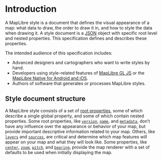 # Introduction

A MapLibre style is a document that defines the visual appearance of a map: what data to draw, the order to draw it in, and how to style the data when drawing it. A style document is a [JSON](http://www.json.org/) object with specific root level and nested properties. This specification defines and describes these properties.

The intended audience of this specification includes:

-   Advanced designers and cartographers who want to write styles by hand.
-   Developers using style-related features of [MapLibre GL JS](https://github.com/maplibre/maplibre-gl-js) or the [MapLibre Native for Android and iOS](https://github.com/maplibre/maplibre-native).
-   Authors of software that generates or processes MapLibre styles.

## Style document structure

A MapLibre style consists of a set of [root properties](./root.md), some of which describe a single global property, and some of which contain nested properties. Some root properties, like [`version`](./root/#version), [`name`](./root/#name), and [`metadata`](./root/#metadata), don’t have any influence over the appearance or behavior of your map, but provide important descriptive information related to your map. Others, like [`layers`](./layers.md) and [`sources`](./sources.md), are critical and determine which map features will appear on your map and what they will look like. Some properties, like [`center`](./root/#center), [`zoom`](./root/#zoom), [`pitch`](./root/#pitch), and [`bearing`](./root/#bearing), provide the map renderer with a set of defaults to be used when initially displaying the map.
